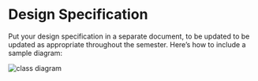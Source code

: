 # Design Specification

Put your design specification in a separate document, to be updated to be updated
as appropriate throughout the semester. Here&rsquo;s how to include a sample diagram:

![class diagram](https://github.com/calvin-cs262-organization/monopoly-project/blob/master/images/drawioClass.png)